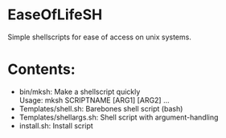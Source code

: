# EaseOfLifeSH
Simple shellscripts for ease of access on unix systems.

# Contents:
* bin/mksh: Make a shellscript quickly
<br />Usage: mksh SCRIPTNAME [ARG1] [ARG2] ...
* Templates/shell.sh: Barebones shell script (bash)
* Templates/shellargs.sh: Shell script with argument-handling
* install.sh: Install script
